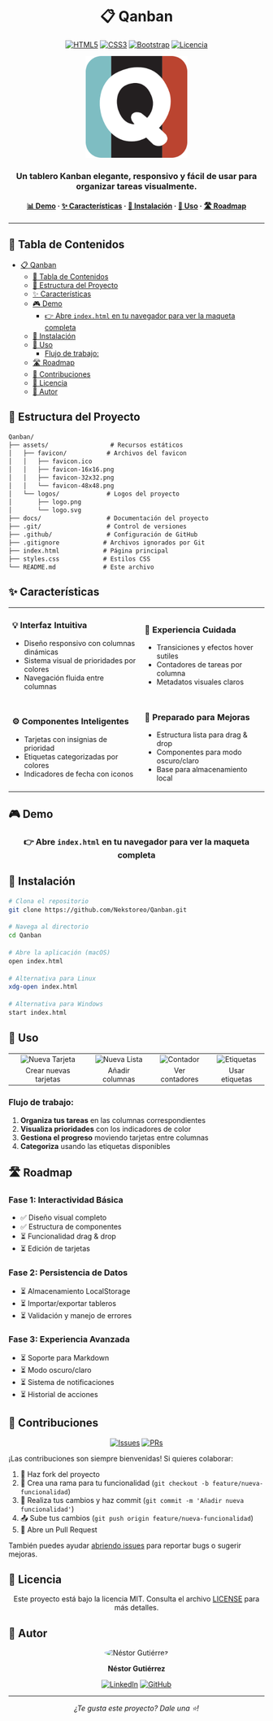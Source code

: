 # <div align="center">📋 Qanban</div>

<div align="center">
  
  [![HTML5](https://img.shields.io/badge/HTML5-E34F26?style=for-the-badge&logo=html5&logoColor=white)](https://html.spec.whatwg.org/)
  [![CSS3](https://img.shields.io/badge/CSS3-1572B6?style=for-the-badge&logo=css3&logoColor=white)](https://www.w3.org/TR/CSS/)
  [![Bootstrap](https://img.shields.io/badge/Bootstrap-7952B3?style=for-the-badge&logo=bootstrap&logoColor=white)](https://getbootstrap.com/)
  [![Licencia](https://img.shields.io/badge/Licencia-MIT-green.svg?style=for-the-badge)](LICENSE)

</div>

<p align="center">
  <img src="./assets/logos/logo.png" alt="Logo de Qanban" width="200" height="200"/>
</p>

<div align="center">
  <h3>Un tablero Kanban elegante, responsivo y fácil de usar para organizar tareas visualmente.</h3>
  <h4><a href="https://github.com/Nekstoreo/Qanban">📊 Demo</a> · <a href="#características">✨ Características</a> · <a href="#instalación">🔧 Instalación</a> · <a href="#uso">📘 Uso</a> · <a href="#roadmap">🛣️ Roadmap</a></h4>
</div>

---

## 📑 Tabla de Contenidos

- [📋 Qanban](#-qanban)
  - [📑 Tabla de Contenidos](#-tabla-de-contenidos)
  - [📁 Estructura del Proyecto](#-estructura-del-proyecto)
  - [✨ Características](#-características)
  - [🎮 Demo](#-demo)
    - [👉 Abre `index.html` en tu navegador para ver la maqueta completa](#-abre-indexhtml-en-tu-navegador-para-ver-la-maqueta-completa)
  - [🔧 Instalación](#-instalación)
  - [📘 Uso](#-uso)
    - [Flujo de trabajo:](#flujo-de-trabajo)
  - [🛣️ Roadmap](#️-roadmap)
  - [🤝 Contribuciones](#-contribuciones)
  - [📄 Licencia](#-licencia)
  - [👤 Autor](#-autor)

## 📁 Estructura del Proyecto

```
Qanban/
├── assets/                 # Recursos estáticos
│   ├── favicon/           # Archivos del favicon
│   │   ├── favicon.ico
│   │   ├── favicon-16x16.png
│   │   ├── favicon-32x32.png
│   │   └── favicon-48x48.png
│   └── logos/             # Logos del proyecto
│       ├── logo.png
│       └── logo.svg
├── docs/                  # Documentación del proyecto
├── .git/                  # Control de versiones
├── .github/               # Configuración de GitHub
├── .gitignore            # Archivos ignorados por Git
├── index.html            # Página principal
├── styles.css            # Estilos CSS
└── README.md             # Este archivo
```

## ✨ Características

<table>
  <tr>
    <td>
      <h3>💡 Interfaz Intuitiva</h3>
      <ul>
        <li>Diseño responsivo con columnas dinámicas</li>
        <li>Sistema visual de prioridades por colores</li>
        <li>Navegación fluida entre columnas</li>
      </ul>
    </td>
    <td>
      <h3>🎨 Experiencia Cuidada</h3>
      <ul>
        <li>Transiciones y efectos hover sutiles</li>
        <li>Contadores de tareas por columna</li>
        <li>Metadatos visuales claros</li>
      </ul>
    </td>
  </tr>
  <tr>
    <td>
      <h3>⚙️ Componentes Inteligentes</h3>
      <ul>
        <li>Tarjetas con insignias de prioridad</li>
        <li>Etiquetas categorizadas por colores</li>
        <li>Indicadores de fecha con iconos</li>
      </ul>
    </td>
    <td>
      <h3>🔄 Preparado para Mejoras</h3>
      <ul>
        <li>Estructura lista para drag & drop</li>
        <li>Componentes para modo oscuro/claro</li>
        <li>Base para almacenamiento local</li>
      </ul>
    </td>
  </tr>
</table>

## 🎮 Demo

<div align="center">

### 👉 Abre `index.html` en tu navegador para ver la maqueta completa

</div>

## 🔧 Instalación

```bash
# Clona el repositorio
git clone https://github.com/Nekstoreo/Qanban.git

# Navega al directorio
cd Qanban

# Abre la aplicación (macOS)
open index.html

# Alternativa para Linux
xdg-open index.html

# Alternativa para Windows
start index.html
```

## 📘 Uso

<div align="center">
  <table>
    <tr>
      <td align="center"><img src="https://via.placeholder.com/60x60?text=➕" alt="Nueva Tarjeta"/></td>
      <td align="center"><img src="https://via.placeholder.com/60x60?text=📋" alt="Nueva Lista"/></td>
      <td align="center"><img src="https://via.placeholder.com/60x60?text=🔢" alt="Contador"/></td>
      <td align="center"><img src="https://via.placeholder.com/60x60?text=🏷️" alt="Etiquetas"/></td>
    </tr>
    <tr>
      <td align="center">Crear nuevas tarjetas</td>
      <td align="center">Añadir columnas</td>
      <td align="center">Ver contadores</td>
      <td align="center">Usar etiquetas</td>
    </tr>
  </table>
</div>

### Flujo de trabajo:

1. **Organiza tus tareas** en las columnas correspondientes
2. **Visualiza prioridades** con los indicadores de color
3. **Gestiona el progreso** moviendo tarjetas entre columnas
4. **Categoriza** usando las etiquetas disponibles

## 🛣️ Roadmap

<div class="progress-container">
  <div class="progress-item">
    <h3>Fase 1: Interactividad Básica</h3>
    <ul>
      <li>✅ Diseño visual completo</li>
      <li>✅ Estructura de componentes</li>
      <li>⏳ Funcionalidad drag & drop</li>
      <li>⏳ Edición de tarjetas</li>
    </ul>
  </div>
  
  <div class="progress-item">
    <h3>Fase 2: Persistencia de Datos</h3>
    <ul>
      <li>⏳ Almacenamiento LocalStorage</li>
      <li>⏳ Importar/exportar tableros</li>
      <li>⏳ Validación y manejo de errores</li>
    </ul>
  </div>
  
  <div class="progress-item">
    <h3>Fase 3: Experiencia Avanzada</h3>
    <ul>
      <li>⏳ Soporte para Markdown</li>
      <li>⏳ Modo oscuro/claro</li>
      <li>⏳ Sistema de notificaciones</li>
      <li>⏳ Historial de acciones</li>
    </ul>
  </div>
</div>

## 🤝 Contribuciones

<div align="center">
  
  [![Issues](https://img.shields.io/github/issues/Nekstoreo/Qanban?style=for-the-badge)](https://github.com/Nekstoreo/Qanban/issues)
  [![PRs](https://img.shields.io/badge/PRs-welcome-brightgreen.svg?style=for-the-badge)](https://github.com/Nekstoreo/Qanban/pulls)

</div>

¡Las contribuciones son siempre bienvenidas! Si quieres colaborar:

1. 🍴 Haz fork del proyecto
2. 🌿 Crea una rama para tu funcionalidad (`git checkout -b feature/nueva-funcionalidad`)
3. 📝 Realiza tus cambios y haz commit (`git commit -m 'Añadir nueva funcionalidad'`)
4. 📤 Sube tus cambios (`git push origin feature/nueva-funcionalidad`)
5. 🔄 Abre un Pull Request

También puedes ayudar [abriendo issues](https://github.com/Nekstoreo/Qanban/issues) para reportar bugs o sugerir mejoras.

## 📄 Licencia

<div align="center">
  
Este proyecto está bajo la licencia MIT. Consulta el archivo [LICENSE](LICENSE) para más detalles.
  
</div>

## 👤 Autor

<div align="center">
  <img src="https://avatars.githubusercontent.com/u/97989097" alt="Néstor Gutiérrez" style="border-radius:50%; width:100px; height:100px;"/>
  
  **Néstor Gutiérrez**
  
  [![LinkedIn](https://img.shields.io/badge/LinkedIn-0077B5?style=for-the-badge&logo=linkedin&logoColor=white)](https://linkedin.com/in/nestorgutierrez)
  [![GitHub](https://img.shields.io/badge/GitHub-181717?style=for-the-badge&logo=github&logoColor=white)](https://github.com/Nekstoreo)
  
</div>

---

<div align="center">
  
  <i>¿Te gusta este proyecto? Dale una ⭐️!</i>
  
</div>
